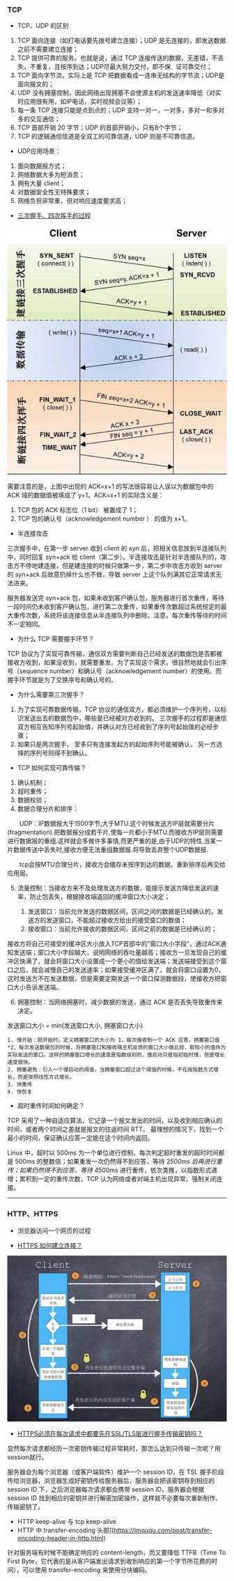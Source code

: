 ### TCP

- TCP、UDP 的区别

1. TCP 面向连接（如打电话要先拨号建立连接）；UDP 是无连接的，即发送数据之前不需要建立连接；
2. TCP 提供可靠的服务。也就是说，通过 TCP 连接传送的数据，无差错，不丢失，不重复，且按序到达；UDP尽最大努力交付，即不保   证可靠交付；
3. TCP 面向字节流，实际上是 TCP 把数据看成一连串无结构的字节流；UDP是面向报文的；
4. UDP 没有拥塞控制，因此网络出现拥塞不会使源主机的发送速率降低（对实时应用很有用，如IP电话，实时视频会议等）；
4. 每一条 TCP 连接只能是点到点的；UDP 支持一对一，一对多，多对一和多对多的交互通信；
5. TCP 首部开销 20 字节；UDP 的首部开销小，只有8个字节；
6. TCP 的逻辑通信信道是全双工的可靠信道，UDP 则是不可靠信道。

- UDP应用场景：

1. 面向数据报方式；
2. 网络数据大多为短消息；
3. 拥有大量 client；
4. 对数据安全性无特殊要求；
5. 网络负担非常重，但对响应速度要求高；

- [三次握手、四次挥手的过程](https://blog.csdn.net/lengxiao1993/article/details/82771768)

![image](img/tcp.png)

需要注意的是，上图中出现的 ACK=x+1 的写法很容易让人误以为数据包中的 ACK 域的数据值被填成了 y+1。ACK=x+1 的实际含义是：

1. TCP 包的 ACK 标志位（1 bit） 被置成了 1；
2. TCP 包的确认号（acknowledgement number ） 的值为 x+1。

- 半连接攻击

三次握手中，在第一步 server 收到 client 的 syn 后，把相关信息放到半连接队列中，同时回复 syn+ack 给 client（第二步）。半连接攻击是针对半连接队列的，攻击方不停地建连接，但是建连接的时候只做第一步，第二步中攻击方收到 server 的 syn+ack 后故意扔掉什么也不做，导致 server 上这个队列满其它正常请求无法进来。

服务器发送完 syn+ack 包，如果未收到客户确认包，服务器进行首次重传，等待一段时间仍未收到客户确认包，进行第二次重传，如果重传次数超过系统规定的最大重传次数，系统将该连接信息从半连接队列中删除。注意，每次重传等待的时间不一定相同。

- 为什么 TCP 需要握手环节？

TCP 协议为了实现可靠传输，通信双方需要判断自己已经发送的数据包是否都被接收方收到，如果没收到，就需要重发。为了实现这个需求，很自然地就会引出序号（sequence number）和确认号（acknowledgement number）的使用。而握手环节就是为了交换序号和确认号的。

- 为什么需要第三次握手？

1. 为了实现可靠数据传输，TCP 协议的通信双方，都必须维护一个序列号，以标识发送出去的数据包中，哪些是已经被对方收到的。 三次握手的过程即是通信双方相互告知序列号起始值，并确认对方已经收到了序列号起始值的必经步骤；
2. 如果只是两次握手， 至多只有连接发起方的起始序列号能被确认， 另一方选择的序列号则得不到确认。

- TCP 如何实现可靠传输？

1. 确认机制；
2. 超时重传；
3. 数据校验；
4. 数据合理分片和排序：

　　UDP：IP数据报大于1500字节,大于MTU.这个时候发送方IP层就需要分片(fragmentation).把数据报分成若干片,使每一片都小于MTU.而接收方IP层则需要进行数据报的重组.这样就会多做许多事情,而更严重的是,由于UDP的特性,当某一片数据传送中丢失时,接收方便无法重组数据报.将导致丢弃整个UDP数据报.

　　tcp会按MTU合理分片，接收方会缓存未按序到达的数据，重新排序后再交给应用层。

5. 流量控制：当接收方来不及处理发送方的数据，能提示发送方降低发送的速率，防止包丢失，根据接收端返回的缓冲窗口大小决定；

	1. 发送窗口：当前允许发送的数据区间，区间之间的数据是已经确认的，发送方的发送窗口，不能超过接收方给出的接受窗口的数值；
	2. 接收窗口：当前允许接收的数据区间，区间之前的数据是已经确认的；

接收方将自己可接受的缓冲区大小放入TCP首部中的”窗口大小字段”，通过ACK通知发送端；窗口大小字段越大，说明网络的吞吐量越高；接收方一旦发现自己的缓冲区快满了，就会将窗口大小设置成一个更小的值给发送端；发送端接受到这个窗口之后，就会减慢自己的发送速率；如果接受缓冲区满了，就会将窗口设置为0，这时发送方不在发送数据，但是需要定期发送一个窗口探测数据段，使接收方把窗口大小告诉发送端。


6. 拥塞控制：当网络拥塞时，减少数据的发送，通过 ACK 是否丢失导致重传来决定。

发送窗口大小 = min(发送窗口大小, 拥塞窗口大小)

	1. 慢开始：刚开始时，定义拥塞窗口的大小为 1，每次接收到一个 ACK 应答，拥塞窗口值 *2，每次发送数据包的时候，将拥塞窗口和接收端主机反馈的窗口大小做比较，取较小的值作为实际发送的窗口。这样的拥塞窗口增长的速度是指数级别的，慢启动只是指初始时慢，但是增长速度很快。
	2. 拥塞避免：引入一个慢启动的阈值，当拥塞窗口超过这个阈值的时候，不在按指数方式增长，而是按照线性方式增长。
	3. 快重传
	4. 快恢复

- 超时重传时间如何确定？

TCP 采用了一种自适应算法，它记录一个报文发出的时间，以及收到相应确认的时间，或者两个时间之差就是报文的往返时间 RTT。
最理想的情况下，找到一个最小的时间，保证确认应答一定能在这个时间内返回。

Linux 中，超时以 500ms 为一个单位进行控制，每次判定超时重发的超时时间都是 500ms 的整数倍；如果重发一次仍然得不到应答，等待 2*500ms 后再进行重传；如果仍然得不到应答，等待 4*500ms 进行重传，依次类推，以指数形式递增；累积到一定的重传次数，TCP 认为网络或者对端主机出现异常，强制关闭连接。

---
### HTTP、HTTPS
- 浏览器访问一个网页的过程



- [HTTPS 如何建立连接？](https://juejin.im/post/5a4f4884518825732b19a3ce)

![image](img/https.png)

- [HTTPS必须在每次请求中都要先在SSL/TLS层进行握手传输密钥吗？](https://zhuanlan.zhihu.com/p/43789231)

显然每次请求都经历一次密钥传输过程非常耗时，那怎么达到只传输一次呢？用session就行。

服务器会为每个浏览器（或客户端软件）维护一个 session ID，在 TSL 握手阶段传给浏览器，浏览器生成好密钥传给服务器后，服务器会把该密钥存到相应的 session ID 下，之后浏览器每次请求都会携带 session ID，服务器会根据 session ID 找到相应的密钥并进行解密加密操作，这样就不必要每次重新制作、传输密钥了。

- HTTP keep-alive 与 tcp keep-alive
- HTTP 中 transfer-encoding 头部](https://imququ.com/post/transfer-encoding-header-in-http.html)

针对服务端有时候不能确定响应的 content-length，而又要降低 TTFB（Time To First Byte，它代表的是从客户端发出请求到收到响应的第一个字节所花费的时间），可以使用 transfer-encoding 来使用分块编码。
